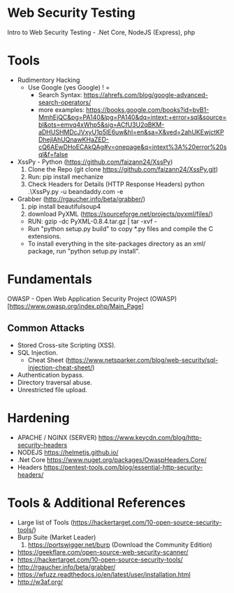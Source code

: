 # Web Security Testing
Intro to Web Security Testing - .Net Core, NodeJS (Express), php


# Tools
- Rudimentory Hacking
  - Use Google (yes Google) ! = 
    - Search Syntax: https://ahrefs.com/blog/google-advanced-search-operators/
    - more examples: https://books.google.com/books?id=bvB1-MmhEjQC&pg=PA140&lpg=PA140&dq=intext:+error+sql&source=bl&ots=emvq4xWhp5&sig=ACfU3U2qBKM-aDHUSHMDcJVxyU1p5IE6uw&hl=en&sa=X&ved=2ahUKEwjctKPDhejlAhUQnawKHaZED-cQ6AEwDHoECAkQAg#v=onepage&q=intext%3A%20error%20sql&f=false
- XssPy - Python (https://github.com/faizann24/XssPy) 
  1. Clone the Repo (git clone https://github.com/faizann24/XssPy.git)
  2. Run: 
    pip install mechanize
  3. Check Headers for Details (HTTP Response Headers)
    python .\XssPy.py -u beandaddy.com -e
- Grabber (http://rgaucher.info/beta/grabber/)
  1. pip install beautifulsoup4
  2. download PyXML (https://sourceforge.net/projects/pyxml/files/)
  - RUN:
      gzip -dc PyXML-0.8.4.tar.gz | tar -xvf -
  - Run "python setup.py build" to copy *.py files and compile the C
   extensions.
  - To install everything in the site-packages directory as an xml/
   package, run "python setup.py install".
   
 
# Fundamentals
OWASP - Open Web Application Security Project (OWASP) [https://www.owasp.org/index.php/Main_Page]
## Common Attacks
  - Stored Cross-site Scripting (XSS).
  - SQL Injection.
    * Cheat Sheet (https://www.netsparker.com/blog/web-security/sql-injection-cheat-sheet/)
  - Authentication bypass.
  - Directory traversal abuse.
  - Unrestricted file upload.

# Hardening
- APACHE / NGINX (SERVER) https://www.keycdn.com/blog/http-security-headers
- NODEJS https://helmetjs.github.io/
- .Net Core https://www.nuget.org/packages/OwaspHeaders.Core/
- Headers https://pentest-tools.com/blog/essential-http-security-headers/

# Tools & Additional References
- Large list of Tools (https://hackertarget.com/10-open-source-security-tools/) 
- Burp Suite (Market Leader)
  1. https://portswigger.net/burp (Download the Community Edition)
- https://geekflare.com/open-source-web-security-scanner/
- https://hackertarget.com/10-open-source-security-tools/
- http://rgaucher.info/beta/grabber/
- https://wfuzz.readthedocs.io/en/latest/user/installation.html
- http://w3af.org/ 
